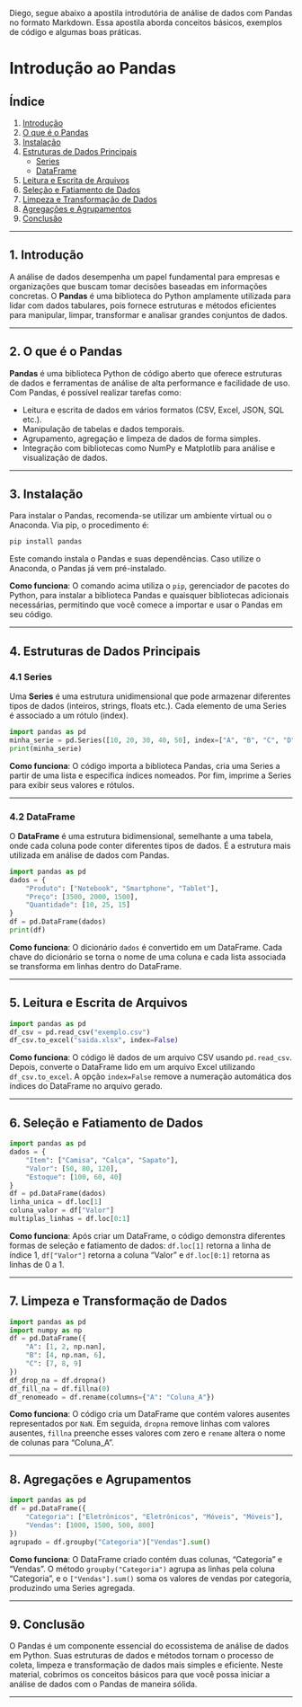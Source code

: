 Diego, segue abaixo a apostila introdutória de análise de dados com Pandas no formato Markdown. Essa apostila aborda conceitos básicos, exemplos de código e algumas boas práticas. 
# Introdução ao Pandas

## Índice
1. [Introdução](#introducao)  
2. [O que é o Pandas](#o-que-e-pandas)  
3. [Instalação](#instalacao)  
4. [Estruturas de Dados Principais](#estruturas-de-dados-principais)  
   - [Series](#series)  
   - [DataFrame](#dataframe)  
5. [Leitura e Escrita de Arquivos](#leitura-e-escrita-de-arquivos)  
6. [Seleção e Fatiamento de Dados](#selecao-e-fatiamento-de-dados)  
7. [Limpeza e Transformação de Dados](#limpeza-e-transformacao-de-dados)  
8. [Agregações e Agrupamentos](#agregacoes-e-agrupamentos)  
9. [Conclusão](#conclusao)

---

## <a name="introducao"></a>1. Introdução
A análise de dados desempenha um papel fundamental para empresas e organizações que buscam tomar decisões baseadas em informações concretas. O **Pandas** é uma biblioteca do Python amplamente utilizada para lidar com dados tabulares, pois fornece estruturas e métodos eficientes para manipular, limpar, transformar e analisar grandes conjuntos de dados.

---

## <a name="o-que-e-pandas"></a>2. O que é o Pandas
**Pandas** é uma biblioteca Python de código aberto que oferece estruturas de dados e ferramentas de análise de alta performance e facilidade de uso. Com Pandas, é possível realizar tarefas como:

- Leitura e escrita de dados em vários formatos (CSV, Excel, JSON, SQL etc.).
- Manipulação de tabelas e dados temporais.
- Agrupamento, agregação e limpeza de dados de forma simples.
- Integração com bibliotecas como NumPy e Matplotlib para análise e visualização de dados.

---

## <a name="instalacao"></a>3. Instalação
Para instalar o Pandas, recomenda-se utilizar um ambiente virtual ou o Anaconda. Via pip, o procedimento é:

```python
pip install pandas
```

Este comando instala o Pandas e suas dependências. Caso utilize o Anaconda, o Pandas já vem pré-instalado.

**Como funciona**: O comando acima utiliza o `pip`, gerenciador de pacotes do Python, para instalar a biblioteca Pandas e quaisquer bibliotecas adicionais necessárias, permitindo que você comece a importar e usar o Pandas em seu código.

---

## <a name="estruturas-de-dados-principais"></a>4. Estruturas de Dados Principais

### <a name="series"></a>4.1 Series
Uma **Series** é uma estrutura unidimensional que pode armazenar diferentes tipos de dados (inteiros, strings, floats etc.). Cada elemento de uma Series é associado a um rótulo (index).

```python
import pandas as pd
minha_serie = pd.Series([10, 20, 30, 40, 50], index=["A", "B", "C", "D", "E"])
print(minha_serie)
```

**Como funciona**: O código importa a biblioteca Pandas, cria uma Series a partir de uma lista e especifica índices nomeados. Por fim, imprime a Series para exibir seus valores e rótulos.

---

### <a name="dataframe"></a>4.2 DataFrame
O **DataFrame** é uma estrutura bidimensional, semelhante a uma tabela, onde cada coluna pode conter diferentes tipos de dados. É a estrutura mais utilizada em análise de dados com Pandas.

```python
import pandas as pd
dados = {
    "Produto": ["Notebook", "Smartphone", "Tablet"],
    "Preço": [3500, 2000, 1500],
    "Quantidade": [10, 25, 15]
}
df = pd.DataFrame(dados)
print(df)
```

**Como funciona**: O dicionário `dados` é convertido em um DataFrame. Cada chave do dicionário se torna o nome de uma coluna e cada lista associada se transforma em linhas dentro do DataFrame.

---

## <a name="leitura-e-escrita-de-arquivos"></a>5. Leitura e Escrita de Arquivos

```python
import pandas as pd
df_csv = pd.read_csv("exemplo.csv")
df_csv.to_excel("saida.xlsx", index=False)
```

**Como funciona**: O código lê dados de um arquivo CSV usando `pd.read_csv`. Depois, converte o DataFrame lido em um arquivo Excel utilizando `df_csv.to_excel`. A opção `index=False` remove a numeração automática dos índices do DataFrame no arquivo gerado.

---

## <a name="selecao-e-fatiamento-de-dados"></a>6. Seleção e Fatiamento de Dados

```python
import pandas as pd
dados = {
    "Item": ["Camisa", "Calça", "Sapato"],
    "Valor": [50, 80, 120],
    "Estoque": [100, 60, 40]
}
df = pd.DataFrame(dados)
linha_unica = df.loc[1]
coluna_valor = df["Valor"]
multiplas_linhas = df.loc[0:1]
```

**Como funciona**: Após criar um DataFrame, o código demonstra diferentes formas de seleção e fatiamento de dados: `df.loc[1]` retorna a linha de índice 1, `df["Valor"]` retorna a coluna “Valor” e `df.loc[0:1]` retorna as linhas de 0 a 1.

---

## <a name="limpeza-e-transformacao-de-dados"></a>7. Limpeza e Transformação de Dados

```python
import pandas as pd
import numpy as np
df = pd.DataFrame({
    "A": [1, 2, np.nan],
    "B": [4, np.nan, 6],
    "C": [7, 8, 9]
})
df_drop_na = df.dropna()
df_fill_na = df.fillna(0)
df_renomeado = df.rename(columns={"A": "Coluna_A"})
```

**Como funciona**: O código cria um DataFrame que contém valores ausentes representados por `NaN`. Em seguida, `dropna` remove linhas com valores ausentes, `fillna` preenche esses valores com zero e `rename` altera o nome de colunas para “Coluna_A”.

---

## <a name="agregacoes-e-agrupamentos"></a>8. Agregações e Agrupamentos

```python
import pandas as pd
df = pd.DataFrame({
    "Categoria": ["Eletrônicos", "Eletrônicos", "Móveis", "Móveis"],
    "Vendas": [1000, 1500, 500, 800]
})
agrupado = df.groupby("Categoria")["Vendas"].sum()
```

**Como funciona**: O DataFrame criado contém duas colunas, “Categoria” e “Vendas”. O método `groupby("Categoria")` agrupa as linhas pela coluna “Categoria”, e o `["Vendas"].sum()` soma os valores de vendas por categoria, produzindo uma Series agregada.

---

## <a name="conclusao"></a>9. Conclusão
O Pandas é um componente essencial do ecossistema de análise de dados em Python. Suas estruturas de dados e métodos tornam o processo de coleta, limpeza e transformação de dados mais simples e eficiente. Neste material, cobrimos os conceitos básicos para que você possa iniciar a análise de dados com o Pandas de maneira sólida. 

---

